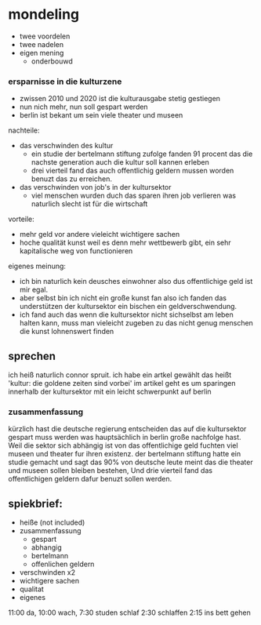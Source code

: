 # mondeling

- twee voordelen
- twee nadelen
- eigen mening
   - onderbouwd


### ersparnisse in die kulturzene
- zwissen 2010 und 2020 ist die kulturausgabe stetig gestiegen
- nun nich mehr, nun soll gespart werden
- berlin ist bekant um sein viele theater und museen

nachteile: 
- das verschwinden des kultur 
   - ein studie der bertelmann stiftung zufolge fanden 91 procent das die nachste generation auch die kultur soll kannen erleben
   - drei vierteil fand das auch offentlichig geldern mussen worden benuzt das zu erreichen.
- das verschwinden von job's in der kultursektor
   - viel menschen wurden duch das sparen ihren job verlieren was naturlich slecht ist für die wirtschaft

vorteile:
- mehr geld vor andere vieleicht wichtigere sachen
- hoche qualität kunst weil es denn mehr wettbewerb gibt, ein sehr kapitalische weg von functionieren 

eigenes meinung:
- ich bin naturlich kein deusches einwohner also dus offentlichige geld ist mir egal.
- aber selbst bin ich nicht ein große kunst fan also ich fanden das understützen der kultursektor ein bischen ein geldverschwendung.
- ich fand auch das wenn die kultursektor nicht sichselbst am leben halten kann, muss man vieleicht zugeben zu das nicht genug menschen die kunst lohnenswert finden

## sprechen
ich heiß naturlich connor spruit. 
ich habe ein artkel gewählt das heißt 'kultur: die goldene zeiten sind vorbei'
im artikel geht es um sparingen innerhalb der kultursektor mit ein leicht schwerpunkt auf berlin

### zusammenfassung

kürzlich hast die deutsche regierung entscheiden das auf die kultursektor gespart muss werden was hauptsächlich in berlin große nachfolge hast.
Weil die sektor sich abhängig ist von das offentlichige geld fuchten viel museen und theater fur ihren existenz.
der bertelmann stiftung hatte ein studie gemacht und sagt das 90% von deutsche leute meint das die theater und museen sollen bleiben bestehen,
Und drie vierteil fand das offentlichigen geldern dafur benuzt sollen werden.


## spiekbrief:
- heiße (not included)
- zusammenfassung
   - gespart 
   - abhangig
   - bertelmann
   - offenlichen geldern
- verschwinden x2
- wichtigere sachen
- qualitat
- eigenes



11:00 da,
10:00 wach,
7:30 studen schlaf
2:30 schlaffen
2:15 ins bett gehen
